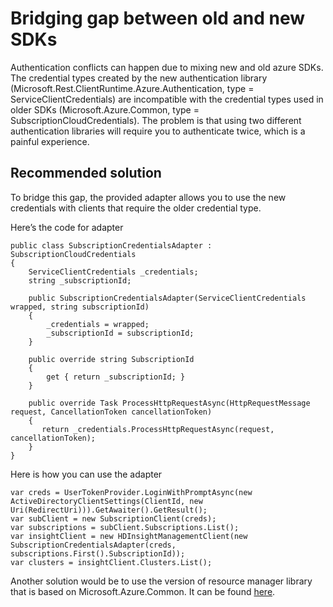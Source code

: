 # Bridging gap between old and new SDKs

Authentication conflicts can happen due to mixing new and old azure SDKs. The credential types created by the new authentication library (Microsoft.Rest.ClientRuntime.Azure.Authentication, type = ServiceClientCredentials)  are incompatible with the credential types  used in older SDKs (Microsoft.Azure.Common, type = SubscriptionCloudCredentials). The problem is that using two different authentication libraries will require you to authenticate twice, which is a painful experience.   

## Recommended solution
To bridge this gap, the provided adapter allows you to use the new credentials with clients that require the older credential type.

Here’s the code for adapter
```
public class SubscriptionCredentialsAdapter : SubscriptionCloudCredentials
{
    ServiceClientCredentials _credentials;
    string _subscriptionId;
 
    public SubscriptionCredentialsAdapter(ServiceClientCredentials wrapped, string subscriptionId)
    {
        _credentials = wrapped;
        _subscriptionId = subscriptionId;
    }
    
    public override string SubscriptionId
    {
        get { return _subscriptionId; }
    }
 
    public override Task ProcessHttpRequestAsync(HttpRequestMessage request, CancellationToken cancellationToken)
    {
       return _credentials.ProcessHttpRequestAsync(request, cancellationToken);
    }
}
```

Here is how you can use the adapter
```
var creds = UserTokenProvider.LoginWithPromptAsync(new ActiveDirectoryClientSettings(ClientId, new Uri(RedirectUri))).GetAwaiter().GetResult();
var subClient = new SubscriptionClient(creds);
var subscriptions = subClient.Subscriptions.List();
var insightClient = new HDInsightManagementClient(new SubscriptionCredentialsAdapter(creds, subscriptions.First().SubscriptionId));
var clusters = insightClient.Clusters.List();
```

Another solution would be to use the version of resource manager library that is based on Microsoft.Azure.Common. It can be found [here](https://www.nuget.org/packages/Microsoft.Azure.Management.Resources/).
